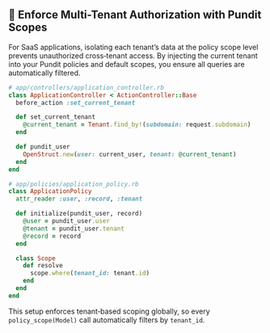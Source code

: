 ## 🚀 Enforce Multi-Tenant Authorization with Pundit Scopes

For SaaS applications, isolating each tenant’s data at the policy scope level prevents unauthorized cross‑tenant access. By injecting the current tenant into your Pundit policies and default scopes, you ensure all queries are automatically filtered.

```ruby
# app/controllers/application_controller.rb
class ApplicationController < ActionController::Base
  before_action :set_current_tenant

  def set_current_tenant
    @current_tenant = Tenant.find_by!(subdomain: request.subdomain)
  end

  def pundit_user
    OpenStruct.new(user: current_user, tenant: @current_tenant)
  end
end
```

```ruby
# app/policies/application_policy.rb
class ApplicationPolicy
  attr_reader :user, :record, :tenant

  def initialize(pundit_user, record)
    @user = pundit_user.user
    @tenant = pundit_user.tenant
    @record = record
  end

  class Scope
    def resolve
      scope.where(tenant_id: tenant.id)
    end
  end
end
```

This setup enforces tenant‑based scoping globally, so every `policy_scope(Model)` call automatically filters by `tenant_id`.